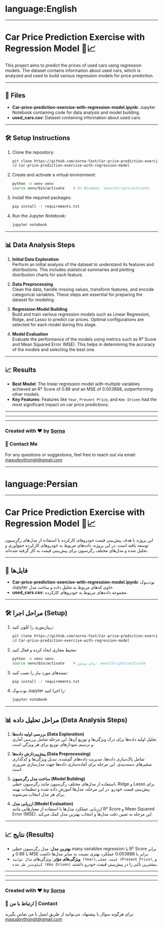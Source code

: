 # language:English

---

# Car Price Prediction Exercise with Regression Model 🚗📈

This project aims to predict the prices of used cars using regression models. The dataset contains information about used cars, which is analyzed and used to build various regression models for price prediction.

---

## 📁 Files

- **Car-price-prediction-exercise-with-regression-model.ipynb**: Jupyter Notebook containing code for data analysis and model building.  
- **used_cars.csv**: Dataset containing information about used cars.

---

## 🛠️ Setup Instructions

1. Clone the repository:
   ```bash
   git clone https://github.com/sorna-fast/Car-price-prediction-exercise-with-regression-model.git
   cd Car-price-prediction-exercise-with-regression-model
   ```

2. Create and activate a virtual environment:
   ```bash
   python -m venv venv
   source venv/bin/activate    # On Windows: venv\Scripts\activate
   ```

3. Install the required packages:
   ```bash
   pip install -r requirements.txt
   ```

4. Run the Jupyter Notebook:
   ```bash
   jupyter notebook
   ```

---

## 📊 Data Analysis Steps

1. **Initial Data Exploration**  
   Perform an initial analysis of the dataset to understand its features and distributions. This includes statistical summaries and plotting distribution charts for each feature.

2. **Data Preprocessing**  
   Clean the data, handle missing values, transform features, and encode categorical variables. These steps are essential for preparing the dataset for modeling.

3. **Regression Model Building**  
   Build and train various regression models such as Linear Regression, Ridge, and Lasso to predict car prices. Optimal configurations are selected for each model during this stage.

4. **Model Evaluation**  
   Evaluate the performance of the models using metrics such as R² Score and Mean Squared Error (MSE). This helps in determining the accuracy of the models and selecting the best one.

---

## 📈 Results

- **Best Model**: The linear regression model with multiple variables achieved an R² Score of 0.88 and an MSE of 0.003888, outperforming other models.  
- **Key Features**: Features like `Year`, `Present Price`, and `Kms Driven` had the most significant impact on car price predictions.

---

---

---

### Created with ❤️ by [Sorna](https://github.com/sorna-fast)

### 📧 Contact Me  
For any questions or suggestions, feel free to reach out via email: masudpythongit@gmail.com 

---

# language:Persian

---


# Car Price Prediction Exercise with Regression Model 🚗📈

این پروژه با هدف پیش‌بینی قیمت خودروهای کارکرده با استفاده از مدل‌های رگرسیون توسعه یافته است. در این پروژه، داده‌های مربوط به خودروهای کارکرده جمع‌آوری و تحلیل شده و مدل‌های مختلف رگرسیون برای پیش‌بینی قیمت به کار گرفته شده‌اند.

---

## 📁 فایل‌ها

- **Car-price-prediction-exercise-with-regression-model.ipynb**: نوت‌بوک Jupyter حاوی کدهای مربوط به تحلیل داده و ساخت مدل.  
- **used_cars.csv**: مجموعه داده‌های مربوط به خودروهای کارکرده.

---

## 🛠️ مراحل اجرا (Setup)

1. ریپازیتوری را کلون کنید:
   ```bash
   git clone https://github.com/sorna-fast/Car-price-prediction-exercise-with-regression-model.git
   cd Car-price-prediction-exercise-with-regression-model
   ```

2. محیط مجازی ایجاد کرده و فعال کنید:
   ```bash
   python -m venv venv
   source venv/bin/activate    # برای ویندوز: venv\Scripts\activate
   ```

3. بسته‌های مورد نیاز را نصب کنید:
   ```bash
   pip install -r requirements.txt
   ```

4. نوت‌بوک Jupyter را اجرا کنید:
   ```bash
   jupyter notebook
   ```

---

## 📊 مراحل تحلیل داده (Data Analysis Steps)

1. **بررسی اولیه داده‌ها (Data Exploration)**  
   تحلیل اولیه داده‌ها برای درک ویژگی‌ها و توزیع آن‌ها. این مرحله شامل بررسی آماری و ترسیم نمودارهای توزیع برای هر ویژگی است.

2. **پیش‌پردازش داده‌ها (Data Preprocessing)**  
   شامل پاک‌سازی داده‌ها، مدیریت داده‌های گم‌شده، تبدیل ویژگی‌ها و کدگذاری متغیرهای دسته‌بندی. این مرحله برای آماده‌سازی داده‌ها جهت مدل‌سازی ضروری است.

3. **ساخت مدل رگرسیون (Model Building)**  
   استفاده از مدل‌های مختلف رگرسیون مانند رگرسیون خطی، Ridge و Lasso برای پیش‌بینی قیمت خودرو. در این مرحله، مدل‌ها آموزش داده شده و تنظیمات بهینه برای هر مدل انتخاب می‌شوند.

4. **ارزیابی مدل (Model Evaluation)**  
   ارزیابی عملکرد مدل‌ها با استفاده از معیارهایی مانند R² Score و Mean Squared Error (MSE). این مرحله به تعیین دقت مدل‌ها و انتخاب بهترین مدل کمک می‌کند.

---

## 📈 نتایج (Results)

- **بهترین مدل**: مدل رگرسیون خطی many variables regression با R² Score برابر با 0.88 و MSE برابر با  0.003888 عملکرد بهتری نسبت به سایر مدل‌ها داشت.  
- **ویژگی‌های مؤثر**: ویژگی‌های `سال تولید (Year)`, `قیمت فعلی (Present Price)`, و `کیلومتر طی شده (Kms Driven)` بیشترین تأثیر را در پیش‌بینی قیمت خودرو داشتند.

---


---


---

### Created with ❤️ by [Sorna](https://github.com/sorna-fast)

### 📧 ارتباط با من | Contact
برای هرگونه سوال یا پیشنهاد، می‌توانید از طریق ایمیل با من تماس بگیرید: masudpythongit@gmail.com

